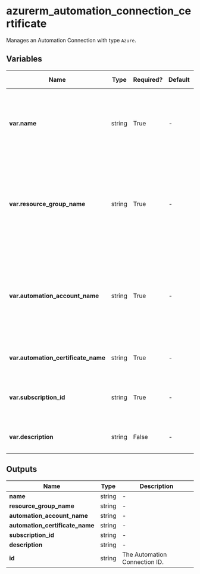 # azurerm_automation_connection_certificate

Manages an Automation Connection with type `Azure`.

## Variables

| Name | Type | Required? | Default  | possible values | Description |
| ---- | ---- | --------- | -------- | ----------- | ----------- |
| **var.name** | string | True | -  |  -  | Specifies the name of the Connection. Changing this forces a new resource to be created. | 
| **var.resource_group_name** | string | True | -  |  -  | The name of the resource group in which the Connection is created. Changing this forces a new resource to be created. | 
| **var.automation_account_name** | string | True | -  |  -  | The name of the automation account in which the Connection is created. Changing this forces a new resource to be created. | 
| **var.automation_certificate_name** | string | True | -  |  -  | The name of the automation certificate. | 
| **var.subscription_id** | string | True | -  |  -  | The id of subscription where the automation certificate exists. | 
| **var.description** | string | False | -  |  -  | A description for this Connection. | 



## Outputs

| Name | Type | Description |
| ---- | ---- | --------- | 
| **name** | string  | - | 
| **resource_group_name** | string  | - | 
| **automation_account_name** | string  | - | 
| **automation_certificate_name** | string  | - | 
| **subscription_id** | string  | - | 
| **description** | string  | - | 
| **id** | string  | The Automation Connection ID. | 